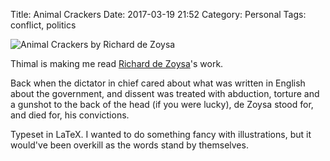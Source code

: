 Title: Animal Crackers
Date: 2017-03-19 21:52
Category: Personal
Tags: conflict, politics

![Animal Crackers by Richard de Zoysa]({filename}/images/animal-crackers.png)

Thimal is making me read [Richard de Zoysa][1]'s work.

Back when the dictator in chief cared about what was written in English about the
government, and dissent was treated with abduction, torture and a gunshot to the back of
the head (if you were lucky), de Zoysa stood for, and died for, his convictions.

Typeset in LaTeX. I wanted to do something fancy with illustrations, but it would've been
overkill as the words stand by themselves.

[1]: https://en.wikipedia.org/wiki/Richard_de_Zoysa
